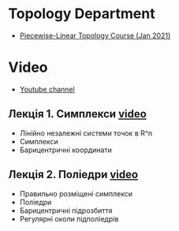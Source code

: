 # Topology Department

- [Piecewise-Linear Topology Course (Jan 2021)](./courses/pl_topology.html)

# Video

- [Youtube channel](https://www.youtube.com/playlist?list=PLmHyZ3t74Vpx2PlNQnleAqaqVGabXGWfZ)

## Лекція 1. Симплекси [video](https://www.youtube.com/watch?v=hCzaDl4bOkA)

- Лінійно незалежні системи точок в R^n
- Симплекси
- Барицентричні координати

## Лекція 2. Поліедри [video](https://www.youtube.com/watch?v=hCzaDl4bOkA)

- Правильно розміщені симплекси
- Поліедри
- Барицентричні підрозбиття
- Регулярні околи підполіедрів


